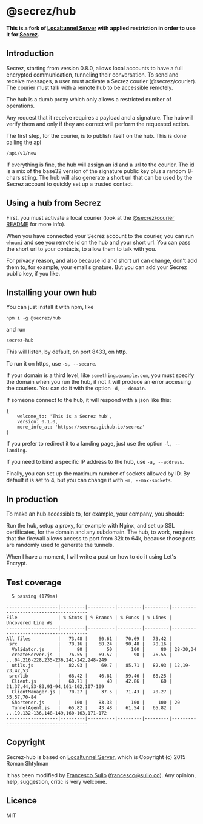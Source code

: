 # @secrez/hub

**This is a fork of [Localtunnel Server](https://github.com/localtunnel/server) with applied restriction in order to use it for [Secrez](https://github.com/secrez/secrez).**

## Introduction

Secrez, starting from version 0.8.0, allows local accounts to have a full encrypted communication, tunneling their conversation. To send and receive messages, a user must activate a Secrez courier (@secrez/courier). The courier must talk with a remote hub to be accessible remotely.

The hub is a dumb proxy which only allows a restricted number of operations.

Any request that it receive requires a payload and a signature. The hub will verify them and only if they are correct will perform the requested action.

The first step, for the courier, is to publish itself on the hub. This is done calling the api

```
/api/v1/new
```
If everything is fine, the hub will assign an id and a url to the courier. The id is a mix of the base32 version of the signature public key plus a random 8-chars string. The hub will also generate a short url that can be used by the Secrez account to quickly set up a trusted contact.

## Using a hub from Secrez

First, you must activate a local courier (look at the [@secrez/courier README](https://github.com/secrez/secrez/tree/master/packages/courier) for more info).

When you have connected your Secrez account to the courier, you can run `whoami` and see you remote id on the hub and your short url. You can pass the short url to your contacts, to allow them to talk with you.

For privacy reason, and also because id and short url can change, don't add them to, for example, your email signature. But you can add your Secrez public key, if you like.

## Installing your own hub

You can just install it with npm, like
```
npm i -g @secrez/hub
```
and run 
```
secrez-hub
```
This will listen, by default, on port 8433, on http.

To run it on https, use `-s, --secure`.

If your domain is a third level, like `something.example.com`, you must specify the domain when you run the hub, if not it will produce an error accessing the couriers. You can do it with the option `-d, --domain`.

If someone connect to the hub, it will respond with a json like this:
```
{
    welcome_to: 'This is a Secrez hub',
    version: 0.1.0,
    more_info_at: 'https://secrez.github.io/secrez'
}
```
If you prefer to redirect it to a landing page, just use the option `-l, --landing`.

If you need to bind a specific IP address to the hub, use `-a, --address`.

Finally, you can set up the maximum number of sockets allowed by ID. By default it is set to 4, but you can change it with `-m, --max-sockets`.

## In production

To make an hub accessible to, for example, your company, you should:

Run the hub, setup a proxy, for example with Nginx, and set up SSL certificates, for the domain and any subdomain. The hub, to work, requires that the firewall allows access to port from 32k to 64k, because those ports are randomly used to generate the tunnels.

When I have a moment, I will write a post on how to do it using Let's Encrypt.


## Test coverage
```
  5 passing (179ms)

-------------------|---------|----------|---------|---------|---------------------------------------
File               | % Stmts | % Branch | % Funcs | % Lines | Uncovered Line #s                     
-------------------|---------|----------|---------|---------|---------------------------------------
All files          |   73.48 |    60.61 |   70.69 |   73.42 |                                       
 src               |   78.16 |    68.24 |   90.48 |   78.16 |                                       
  Validator.js     |      80 |       50 |     100 |      80 | 28-30,34                              
  createServer.js  |   76.55 |    69.57 |      90 |   76.55 | ...04,216-228,235-236,241-242,248-249 
  utils.js         |   82.93 |     69.7 |   85.71 |   82.93 | 12,19-23,42,53                        
 src/lib           |   68.42 |    46.81 |   59.46 |   68.25 |                                       
  Client.js        |   60.71 |       40 |   42.86 |      60 | 21,37,44,53-83,91-94,101-102,107-109  
  ClientManager.js |   70.27 |     37.5 |   71.43 |   70.27 | 35,57,70-84                           
  Shortener.js     |     100 |    83.33 |     100 |     100 | 20                                    
  TunnelAgent.js   |   65.82 |    43.48 |   61.54 |   65.82 | ...19,132-136,148-149,160-163,171-172 
-------------------|---------|----------|---------|---------|---------------------------------------
```

## Copyright

Secrez-hub is based on [Localtunnel Server](https://github.com/localtunnel/server), which is Copyright (c) 2015 Roman Shtylman  

It has been modified by [Francesco Sullo](https://francesco.sullo.co) (<francesco@sullo.co>). Any opinion, help, suggestion, critic is very welcome.


## Licence
MIT




     
